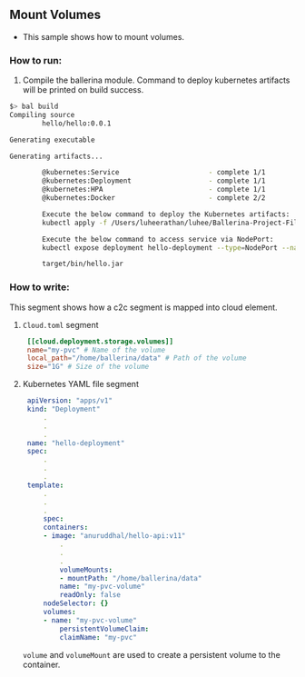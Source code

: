 ## Mount Volumes

- This sample shows how to mount volumes.

### How to run:

1. Compile the ballerina module. Command to deploy kubernetes artifacts will be printed on build success.
```bash
$> bal build
Compiling source
        hello/hello:0.0.1

Generating executable

Generating artifacts...

        @kubernetes:Service                      - complete 1/1
        @kubernetes:Deployment                   - complete 1/1
        @kubernetes:HPA                          - complete 1/1
        @kubernetes:Docker                       - complete 2/2 

        Execute the below command to deploy the Kubernetes artifacts: 
        kubectl apply -f /Users/luheerathan/luhee/Ballerina-Project-Files/Test/c2c-test/examples/kubernetes-volume-mounts/target/kubernetes/hello

        Execute the below command to access service via NodePort: 
        kubectl expose deployment hello-deployment --type=NodePort --name=hello-svc-local

        target/bin/hello.jar
```
### How to write:
This segment shows how a c2c segment is mapped into cloud element.  
1. ```Cloud.toml``` segment
   ```toml
	[[cloud.deployment.storage.volumes]]
	name="my-pvc" # Name of the volume 
	local_path="/home/ballerina/data" # Path of the volume
	size="1G" # Size of the volume
   ```
   
2. Kubernetes YAML file segment
   ```yaml
	apiVersion: "apps/v1"
	kind: "Deployment"
		.
		.
		.
	name: "hello-deployment"
	spec:
		.
		.
		.
	template:
		.
		.
		.
		spec:
		containers:
		- image: "anuruddhal/hello-api:v11"
			.
			.
			.
			volumeMounts:
			- mountPath: "/home/ballerina/data"
			name: "my-pvc-volume"
			readOnly: false
		nodeSelector: {}
		volumes:
		- name: "my-pvc-volume"
			persistentVolumeClaim:
			claimName: "my-pvc"
   ```

   `volume` and `volumeMount` are used to create a persistent volume to the container.